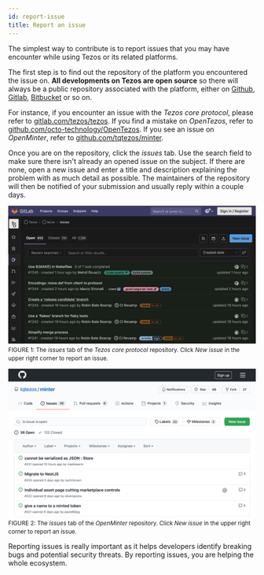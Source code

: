 ```yaml
---
id: report-issue
title: Report an issue
---
```


The simplest way to contribute is to report issues that you may have encounter while using Tezos or its related platforms. 

The first step is to find out the repository of the platform you encountered the issue on. **All developments on Tezos are open source** so there will always be a public repository associated with the platform, either on [Github](https://github.com), [Gitlab](https://gitlab.com), [Bitbucket](https://bitbucket.com) or so on.

For instance, if you encounter an issue with the _Tezos core protocol_, please refer to [gitlab.com/tezos/tezos](https://gitlab.com/tezos/tezos). If you find a mistake on _OpenTezos_, refer to [github.com/octo-technology/OpenTezos](https://github.com/octo-technology/OpenTezos). If you see an issue on _OpenMinter_, refer to [github.com/tqtezos/minter](https://github.com/tqtezos/minter).

Once you are on the repository, click the _issues_ tab. Use the search field to make sure there isn't already an opened issue on the subject. If there are none, open a new issue and enter a title and description explaining the problem with as much detail as possible. The maintainers of the repository will then be notified of your submission and usually reply within a couple days.

![](../../static/img/contribute/gitlab-tezos.png)
<small className="figure">FIGURE 1: The _issues_ tab of the _Tezos core protocol_ repository. Click _New issue_ in the upper right corner to report an issue.</small>

![](../../static/img/contribute/github-minter.png)
<small className="figure">FIGURE 2: The _issues_ tab of the _OpenMinter_ repository. Click _New issue_ in the upper right corner to report an issue.</small>

Reporting issues is really important as it helps developers identify breaking bugs and potential security threats. By reporting issues, you are helping the whole ecosystem.